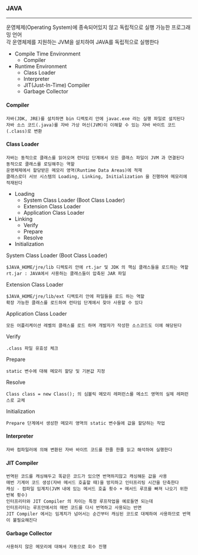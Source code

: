 ### JAVA

---

운영체제(Operating System)에 종속되어있지 않고 독립적으로 실행 가능한 프로그래밍 언어  
각 운영체제를 지원하는 JVM을 설치하여 JAVA를 독립적으로 실행한다


* Compile Time Environment
  * Compiler
* Runtime Environment
  * Class Loader
  * Interpreter
  * JIT(Just-In-Time) Compiler
  * Garbage Collector
  

#### Compiler

    자바(JDK, JRE)를 설치하면 bin 디렉토리 안에 javac.exe 라는 실행 파일로 설치된다
    자바 소스 코드(.java)를 자바 가상 머신(JVM)이 이해할 수 있는 자바 바이트 코드(.class)로 변환


#### Class Loader

    자바는 동적으로 클래스를 읽어오며 런타임 단계에서 모든 클래스 파일이 JVM 과 연결된다
    동적으로 클래스를 로딩해주는 역할
    운영체제에서 할당받은 메모리 영역(Runtime Data Areas)에 적재
    클래스로더 서브 시스템의 Loading, Linking, Initialization 을 진행하여 메모리에 적재된다

* Loading
  * System Class Loader (Boot Class Loader)
  * Extension Class Loader
  * Application Class Loader
* Linking
  * Verify
  * Prepare
  * Resolve
* Initialization



System Class Loader (Boot Class Loader)
    
    $JAVA_HOME/jre/lib 디렉토리 안에 rt.jar 및 JDK 의 핵심 클래스들을 로드하는 역할  
    rt.jar : JAVA에서 사용하는 클래스들이 압축된 JAR 파일

Extension Class Loader
  
    $JAVA_HOME/jre/lib/ext 디렉토리 안에 파일들을 로드 하는 역할  
    확장 가능한 클래스를 로드하여 런타임 단계에서 찾아 사용할 수 있다
    
Application Class Loader

    모든 어플리케이션 레벨의 클래스를 로드 하며 개발자가 작성한 소스코드도 이에 해당된다

Verify

    .class 파일 유효성 체크

Prepare

    static 변수에 대해 메모리 할당 및 기본값 지정

Resolve

    Class class = new Class(); 의 심볼릭 메모리 레퍼런스를 메소드 영역의 실제 레퍼런스로 교체 

Initialization

    Prepare 단계에서 생성한 메모리 영역의 static 변수들에 값을 할당하는 작업


#### Interpreter

    자바 컴파일러에 의해 변환된 자바 바이트 코드를 한줄 한줄 읽고 해석하여 실행한다

#### JIT Compiler

    번역된 코드를 캐싱해두고 똑같은 코드가 있으면 번역하지않고 캐싱해둔 값을 사용
    매번 기계어 코드 생성(자바 메서드 호출할 때)을 방지하고 인터프리팅 시간을 단축한다
    캐싱 - 컴파일 임계치(JVM 내에 있는 메서드 호출 횟수 + 메서드 루프를 빠져 나오기 위한 반복 횟수)
    인터프리터와 JIT Compiler 의 차이는 특정 루프작업을 예로들면 되는데
    인터프리터는 루프안에서의 매번 코드를 다시 번역하고 사용되는 반면
    JIT Compiler 에서는 임계치가 넘어서는 순간부터 캐싱된 코드로 대체하여 사용하므로 번역이 불필요해진다

#### Garbage Collector

    사용하지 않은 메모리에 대해서 자동으로 회수 진행